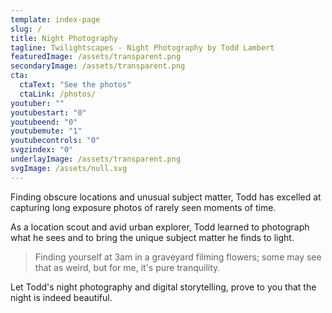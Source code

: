 ```yaml
---
template: index-page
slug: /
title: Night Photography
tagline: Twilightscapes - Night Photography by Todd Lambert
featuredImage: /assets/transparent.png
secondaryImage: /assets/transparent.png
cta:
  ctaText: "See the photos"
  ctaLink: /photos/
youtuber: ""
youtubestart: "0"
youtubeend: "0"
youtubemute: "1"
youtubecontrols: "0"
svgzindex: "0"
underlayImage: /assets/transparent.png
svgImage: /assets/null.svg
---
```

Finding obscure locations and unusual subject matter, Todd has excelled at capturing long exposure photos of rarely seen moments of time.

As a location scout and avid urban explorer, Todd learned to photograph what he sees and to bring the unique subject matter he finds to light. 

> Finding yourself at 3am in a graveyard filming flowers; some may see that as weird, but for me, it's pure tranquility.

Let Todd's night photography and digital storytelling, prove to you that the night is indeed beautiful.